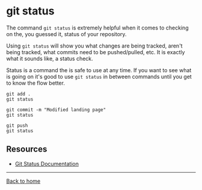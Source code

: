 # git status

The command `git status` is extremely helpful when it comes to checking on the, you guessed it, status of your repository.

Using `git status` will show you what changes are being tracked, aren't being tracked, what commits need to be pushed/pulled, etc.
It is exactly what it sounds like, a status check.

Status is a command the is safe to use at any time.
If you want to see what is going on it's good to use `git status` in between commands until you  get to know the flow better.

```
git add .
git status

git commit -m "Modified landing page"
git status

git push
git status 
```

## Resources

- [Git Status Documentation](https://git-scm.com/docs/git-status)

---

[Back to home](../README.md)


